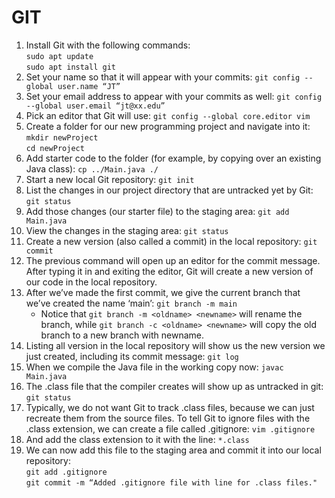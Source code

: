 # GIT
1. Install Git with the following commands:  
        ```sudo apt update```  
        ```sudo apt install git```
2. Set your name so that it will appear with your commits:
        ```git config --global user.name “JT”```
3. Set your email address to appear with your commits as well:
        ```git config --global user.email “jt@xx.edu”```
4. Pick an editor that Git will use:
        ```git config --global core.editor vim```
5. Create a folder for our new programming project and navigate into it:  
        ```mkdir newProject```  
        ```cd newProject```
6. Add starter code to the folder (for example, by copying over an existing Java class):
        ```cp ../Main.java ./```
7. Start a new local Git repository:
        ```git init```
8. List the changes in our project directory that are untracked yet by Git:
        ```git status```
9. Add those changes (our starter file) to the staging area:
        ```git add Main.java```
10. View the changes in the staging area:
        ```git status```
11. Create a new version (also called a commit) in the local repository:
        ```git commit```
12. The previous command will open up an editor for the commit message.  
    After typing it in and exiting the editor, Git will create a new version of our code in the local repository.  
13. After we’ve made the first commit, we give the current branch that we’ve created the name ‘main’:
        ```git branch -m main```
    * Notice that 
        ```git branch -m <oldname> <newname>```
      will rename the branch, while 
        ```git branch -c <oldname> <newname>```
      will copy the old branch to a new branch with newname.
14. Listing all version in the local repository will show us the new version we just created, including its commit message:
        ```git log```
15. When we compile the Java file in the working copy now:
        ```javac Main.java```
16. The .class file that the compiler creates will show up as untracked in git:
        ```git status```
17. Typically, we do not want Git to track .class files, because we can just recreate them from the source files. 
    To tell Git to ignore files with the .class extension, we can create a file called .gitignore:
        ```vim .gitignore```
18. And add the class extension to it with the line:
        ```*.class```
19. We can now add this file to the staging area and commit it into our local repository:  
        ```git add .gitignore```  
        ```git commit -m “Added .gitignore file with line for .class files."```

